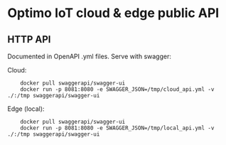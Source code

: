# Optimo IoT cloud & edge public API

## HTTP API

Documented in OpenAPI .yml files.
Serve with swagger:

Cloud:

```
    docker pull swaggerapi/swagger-ui
    docker run -p 8081:8080 -e SWAGGER_JSON=/tmp/cloud_api.yml -v ./:/tmp swaggerapi/swagger-ui
```

Edge (local):

```
    docker pull swaggerapi/swagger-ui
    docker run -p 8081:8080 -e SWAGGER_JSON=/tmp/local_api.yml -v ./:/tmp swaggerapi/swagger-ui
```
